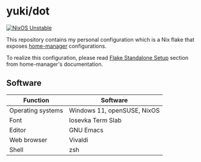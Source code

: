 # yuki/dot

[![NixOS Unstable](https://img.shields.io/badge/NixOS-Unstable-blue.svg?style=flat-square&logo=NixOS&logoColor=white)](https://nixos.org)

This repository contains my personal configuration which is a Nix flake that
exposes [home-manager] configurations. 

To realize this configuration, please read [Flake Standalone Setup][home-manager
standalone flake] section from home-manager's documentation. 

## Software

| Function          | Software                    |
|-------------------|-----------------------------|
| Operating systems | Windows 11, openSUSE, NixOS |
| Font              | Iosevka Term Slab           |
| Editor            | GNU Emacs                   |
| Web browser       | Vivaldi                     |
| Shell             | zsh                         |

[home-manager]: https://rycee.gitlab.io/home-manager/index.html
[home-manager standalone flake]: https://rycee.gitlab.io/home-manager/index.html#sec-flakes-standalone
